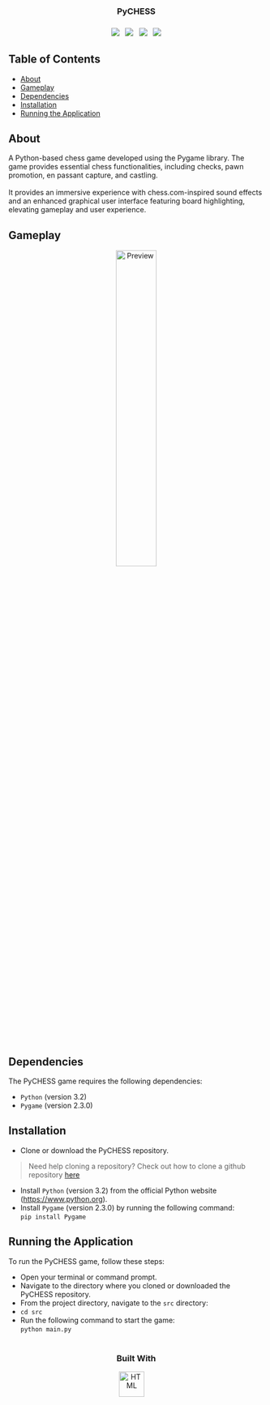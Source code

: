 <h3 align="center">PyCHESS<h3>
<p align="center">
<a href="https://github.com/joolaoye/PyCHESS/blob/main/LICENSE"><img src="https://img.shields.io/badge/License-MIT-blue.svg"/></a> &nbsp; <a href=""><img src="https://img.shields.io/badge/Open Source-red.svg"/></a> &nbsp; <a href="https://github.com/joolaoye/PyCHESS/blob/main/CONTRIBUTING.md"><img src="https://img.shields.io/badge/Contributors-green.svg"/></a> &nbsp; <a href="https://github.com/joolaoye/PyCHESS/blob/main/DEMO.md"><img src="https://img.shields.io/badge/More Demos-orange.svg"/></a>
</p>

## Table of Contents
- [About](#about)
- [Gameplay](#gameplay)
- [Dependencies](#dependencies)
- [Installation](#installation)
- [Running the Application](#running-the-application)

## About

A Python-based chess game developed using the Pygame library. The game provides essential chess functionalities, including checks, pawn promotion, en passant capture, and castling. 
<br><br>
It provides an immersive experience with chess.com-inspired sound effects and an enhanced graphical user interface featuring board highlighting, elevating gameplay and user experience.
<br>

## Gameplay
<p align="center">
  <a href="https://i.imgur.com/FR9qoXe.gif">
    <img src="https://i.imgur.com/FR9qoXe.gif" alt="Preview" width="40%"/>
  </a>
</p>

## Dependencies
The PyCHESS game requires the following dependencies:

* `Python` (version 3.2)
* `Pygame` (version 2.3.0)


## Installation
* Clone or download the PyCHESS repository. <br>
> Need help cloning a repository? Check out how to clone a github repository [here](https://docs.github.com/en/repositories/creating-and-managing-repositories/cloning-a-repository)
* Install `Python` (version 3.2) from the official Python website (https://www.python.org).
* Install `Pygame` (version 2.3.0) by running the following command: <br>
`pip install Pygame`

## Running the Application
To run the PyCHESS game, follow these steps:

* Open your terminal or command prompt.
* Navigate to the directory where you cloned or downloaded the PyCHESS repository.
* From the project directory, navigate to the `src` directory: <br>
* `cd src`
* Run the following command to start the game: <br>
`python main.py`
<br><br>

<h3 align="center">
  Built With
</h3>

<p align="center">
<a href="https://github.com/joolaoye/PyCHESS/blob/main/LICENSE"><img  alt="HTML" width="50px" style="padding-right:10px;" src="https://cdn.jsdelivr.net/gh/devicons/devicon/icons/python/python-original-wordmark.svg" /></a> &nbsp; 
</p>
<br><br>
